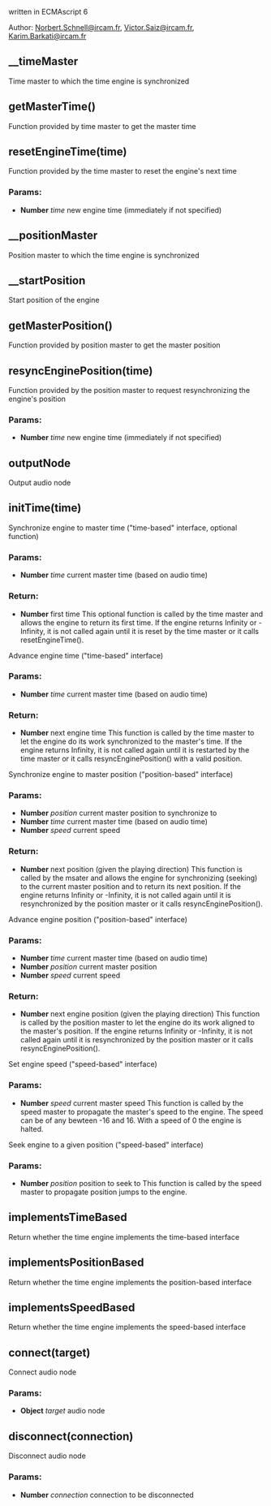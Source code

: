 

<!-- Start ./src/index.js -->

written in ECMAscript 6

Author: Norbert.Schnell@ircam.fr, Victor.Saiz@ircam.fr, Karim.Barkati@ircam.fr

## __timeMaster

Time master to which the time engine is synchronized

## getMasterTime()

Function provided by time master to get the master time

## resetEngineTime(time)

Function provided by the time master to reset the engine's next time

### Params: 

* **Number** *time* new engine time (immediately if not specified)

## __positionMaster

Position master to which the time engine is synchronized

## __startPosition

Start position of the engine

## getMasterPosition()

Function provided by position master to get the master position

## resyncEnginePosition(time)

Function provided by the position master to request resynchronizing the engine's position

### Params: 

* **Number** *time* new engine time (immediately if not specified)

## outputNode

Output audio node

## initTime(time)

Synchronize engine to master time ("time-based" interface, optional function)

### Params: 

* **Number** *time* current master time (based on audio time)

### Return:

* **Number** first time 
This optional function is called by the time master and allows the engine to
return its first time.
If the engine returns Infinity or -Infinity, it is not called again until it is
reset by the time master or it calls resetEngineTime().

Advance engine time ("time-based" interface)

### Params: 

* **Number** *time* current master time (based on audio time)

### Return:

* **Number** next engine time 
This function is called by the time master to let the engine do its work
synchronized to the master's time.
If the engine returns Infinity, it is not called again until it is restarted by
the time master or it calls resyncEnginePosition() with a valid position.

Synchronize engine to master position ("position-based" interface)

### Params: 

* **Number** *position* current master position to synchronize to
* **Number** *time* current master time (based on audio time)
* **Number** *speed* current speed

### Return:

* **Number** next position (given the playing direction) 
This function is called by the msater and allows the engine for synchronizing
(seeking) to the current master position and to return its next position.
If the engine returns Infinity or -Infinity, it is not called again until it is
resynchronized by the position master or it calls resyncEnginePosition().

Advance engine position ("position-based" interface)

### Params: 

* **Number** *time* current master time (based on audio time)
* **Number** *position* current master position
* **Number** *speed* current speed

### Return:

* **Number** next engine position (given the playing direction) 
This function is called by the position master to let the engine do its work
aligned to the master's position.
If the engine returns Infinity or -Infinity, it is not called again until it is
resynchronized by the position master or it calls resyncEnginePosition().

Set engine speed ("speed-based" interface)

### Params: 

* **Number** *speed* current master speed 
This function is called by the speed master to propagate the master's speed to the engine.
The speed can be of any bewteen -16 and 16.
With a speed of 0 the engine is halted.

Seek engine to a given position ("speed-based" interface)

### Params: 

* **Number** *position* position to seek to 
This function is called by the speed master to propagate position jumps to the engine.

## implementsTimeBased

Return whether the time engine implements the time-based interface

## implementsPositionBased

Return whether the time engine implements the position-based interface

## implementsSpeedBased

Return whether the time engine implements the speed-based interface

## connect(target)

Connect audio node

### Params: 

* **Object** *target* audio node

## disconnect(connection)

Disconnect audio node

### Params: 

* **Number** *connection* connection to be disconnected

<!-- End ./src/index.js -->

